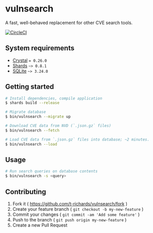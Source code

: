 # vulnsearch

A fast, well-behaved replacement for other CVE search tools.

[![CircleCI](https://circleci.com/gh/t-richards/vulnsearch.svg?style=svg)](https://circleci.com/gh/t-richards/vulnsearch)

## System requirements

 - [Crystal][crystal] `= 0.26.0`
 - [Shards][shards] `~> 0.8.1`
 - [SQLite][sqlite] `~> 3.24.0`

## Getting started

```bash
# Install dependencies, compile application
$ shards build --release

# Migrate database
$ bin/vulnsearch --migrate up

# Download CVE data from NVD (`.json.gz` files)
$ bin/vulnsearch --fetch

# Load CVE data from `.json.gz` files into database; ~2 minutes.
$ bin/vulnsearch --load
```

## Usage

```bash
# Run search queries on database contents
$ bin/vulnsearch -s <query>
```

## Contributing

1. Fork it ( https://github.com/t-richards/vulnsearch/fork )
2. Create your feature branch ( `git checkout -b my-new-feature` )
3. Commit your changes ( `git commit -am 'Add some feature'` )
4. Push to the branch ( `git push origin my-new-feature` )
5. Create a new Pull Request

[crystal]: https://crystal-lang.org/
[shards]: https://github.com/crystal-lang/shards
[sqlite]: https://www.sqlite.org/
